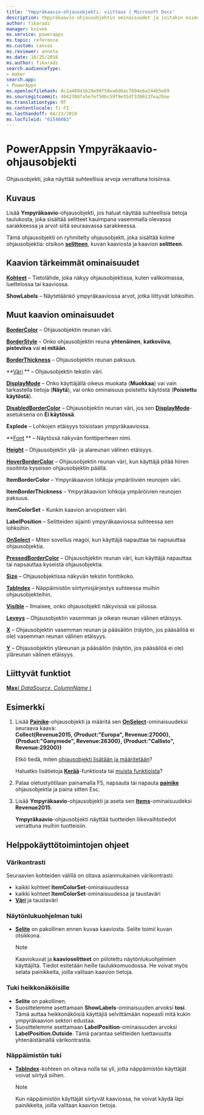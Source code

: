 ```yaml
---
title: 'Ympyräkaavio-ohjausobjekti: viittaus | Microsoft Docs'
description: Ympyräkaavio-ohjausobjektin ominaisuudet ja joitakin esimerkkejä
author: fikaradz
manager: kvivek
ms.service: powerapps
ms.topic: reference
ms.custom: canvas
ms.reviewer: anneta
ms.date: 10/25/2016
ms.author: fikaradz
search.audienceType:
- maker
search.app:
- PowerApps
ms.openlocfilehash: 8c2a48941629e98f58ea6d6ac7894e6a244b5e69
ms.sourcegitcommit: 4042388fa5e7ef50bc59f9e35df330613fea29ae
ms.translationtype: MT
ms.contentlocale: fi-FI
ms.lasthandoff: 04/23/2019
ms.locfileid: "61548083"
---
```

# <a name="pie-chart-control-in-powerapps"></a>PowerAppsin Ympyräkaavio-ohjausobjekti
Ohjausobjekti, joka näyttää suhteellisia arvoja verrattuna toisiinsa.

## <a name="description"></a>Kuvaus
Lisää **Ympyräkaavio**-ohjausobjekti, jos haluat näyttää suhteellisia tietoja taulukosta, joka sisältää selitteet kauimpana vasemmalla olevassa sarakkeessa ja arvot siitä seuraavassa sarakkeessa.

Tämä ohjausobjekti on ryhmitelty ohjausobjekti, joka sisältää kolme ohjausobjektia: otsikon **[selitteen](control-text-box.md)**, kuvan kaaviosta ja kaavion **selitteen**.

## <a name="chart-key-properties"></a>Kaavion tärkeimmät ominaisuudet
**[Kohteet](properties-core.md)** – Tietolähde, joka näkyy ohjausobjektissa, kuten valikoimassa, luettelossa tai kaaviossa.

**ShowLabels** – Näytetäänkö ympyräkaaviossa arvot, jotka liittyvät lohkoihin.

## <a name="additional-chart-properties"></a>Muut kaavion ominaisuudet
**[BorderColor](properties-color-border.md)** – Ohjausobjektin reunan väri.

**[BorderStyle](properties-color-border.md)** – Onko ohjausobjektin reuna **yhtenäinen**, **katkoviiva**, **pisteviiva** vai **ei mitään**.

**[BorderThickness](properties-color-border.md)** – Ohjausobjektin reunan paksuus.

**[Väri](properties-color-border.md) ** – Ohjausobjektin tekstin väri.

**[DisplayMode](properties-core.md)** – Onko käyttäjällä oikeus muokata (**Muokkaa**) vai vain tarkastella tietoja (**Näytä**), vai onko ominaisuus poistettu käytöstä (**Poistettu käytöstä**).

**[DisabledBorderColor](properties-color-border.md)** – Ohjausobjektin reunan väri, jos sen **[DisplayMode](properties-core.md)**-asetuksena on **Ei käytössä**.

**Explode** – Lohkojen etäisyys toisistaan ympyräkaaviossa.

**[Font](properties-text.md) ** – Näytössä näkyvän fonttiperheen nimi.

**[Height](properties-size-location.md)** – Ohjausobjektin ylä- ja alareunan välinen etäisyys.

**[HoverBorderColor](properties-color-border.md)** – Ohjausobjektin reunan väri, kun käyttäjä pitää hiiren osoitinta kyseisen ohjausobjektin päällä.

**ItemBorderColor** – Ympyräkaavion lohkoja ympäröivien reunojen väri.

**ItemBorderThickness** – Ympyräkaavion lohkoja ympäröivien reunojen paksuus.

**ItemColorSet** – Kunkin kaavion arvopisteen väri.

**LabelPosition** – Selitteiden sijainti ympyräkaaviossa suhteessa sen lohkoihin.

**[OnSelect](properties-core.md)** – Miten sovellus reagoi, kun käyttäjä napauttaa tai napsauttaa ohjausobjektia.

**[PressedBorderColor](properties-color-border.md)** – Ohjausobjektin reunan väri, kun käyttäjä napauttaa tai napsauttaa kyseistä ohjausobjektia.

**[Size](properties-text.md)** – Ohjausobjektissa näkyvän tekstin fonttikoko.

**[TabIndex](properties-accessibility.md)** – Näppäimistön siirtymisjärjestys suhteessa muihin ohjausobjekteihin.

**[Visible](properties-core.md)** – Ilmaisee, onko ohjausobjekti näkyvissä vai piilossa.

**[Leveys](properties-size-location.md)** – Ohjausobjektin vasemman ja oikean reunan välinen etäisyys.

**[X](properties-size-location.md)** – Ohjausobjektin vasemman reunan ja pääsäilön (näytön, jos pääsäilöä ei ole) vasemman reunan välinen etäisyys.

**[Y](properties-size-location.md)** – Ohjausobjektin yläreunan ja pääsäilön (näytön, jos pääsäilöä ei ole) yläreunan välinen etäisyys.

## <a name="related-functions"></a>Liittyvät funktiot
[**Max**( *DataSource*, *ColumnName* )](../functions/function-aggregates.md)

## <a name="example"></a>Esimerkki
1. Lisää **[Painike](control-button.md)**-ohjausobjekti ja määritä sen **[OnSelect](properties-core.md)**-ominaisuudeksi seuraava kaava:<br>
   **Collect(Revenue2015, {Product:"Europa", Revenue:27000}, {Product:"Ganymede", Revenue:26300}, {Product:"Callisto", Revenue:29200})**
   
    Etkö tiedä, miten [ohjausobjekti lisätään ja määritetään](../add-configure-controls.md)?
   
    Haluatko lisätietoja **[Kerää](../functions/function-clear-collect-clearcollect.md)**-funktiosta tai [muista funktioista](../formula-reference.md)?
2. Palaa oletustyötilaan painamalla F5, napsauta tai napauta **[painike](control-button.md)** ohjausobjektia ja paina sitten Esc.
3. Lisää **Ympyräkaavio**-ohjausobjekti ja aseta sen **[Items](properties-core.md)**-ominaisuudeksi **Revenue2015**.
   
    **Ympyräkaavio**-ohjausobjekti näyttää tuotteiden liikevaihtotiedot verrattuna muihin tuotteisiin.


## <a name="accessibility-guidelines"></a>Helppokäyttötoimintojen ohjeet
### <a name="color-contrast"></a>Värikontrasti
Seuraavien kohteiden välillä on oltava asianmukainen värikontrasti:
* kaikki kohteet **ItemColorSet**-ominaisuudessa
* kaikki kohteet **ItemColorSet**-ominaisuudessa ja taustaväri
* **[Väri](properties-color-border.md)** ja taustaväri

### <a name="screen-reader-support"></a>Näytönlukuohjelman tuki
* **[Selite](control-text-box.md)** on pakollinen ennen kuvaa kaaviosta. Selite toimii kuvan otsikkona.

    > [!NOTE]
  > Kaaviokuvat ja **kaavioselitteet** on piilotettu näytönlukuohjelmien käyttäjiltä. Tiedot esitetään heille taulukkomuodossa. He voivat myös selata painikkeita, joilla valitaan kaavion tietoja.

### <a name="low-vision-support"></a>Tuki heikkonäköisille
* **Selite** on pakollinen.
* Suosittelemme asettamaan **ShowLabels**-ominaisuuden arvoksi **tosi**. Tämä auttaa heikkonäköisiä käyttäjiä selvittämään nopeasti mitä kukin ympyräkaavion sektori edustaa.
* Suosittelemme asettamaan **LabelPosition**-ominaisuuden arvoksi **LabelPosition.Outside**. Tämä parantaa selitteiden luettavuutta yhtenäistämällä värikontrastia.

### <a name="keyboard-support"></a>Näppäimistön tuki
* **[TabIndex](properties-accessibility.md)**-kohteen on oltava nolla tai yli, jotta näppäimistön käyttäjät voivat siirtyä siihen.

    > [!NOTE]
  > Kun näppäimistön käyttäjät siirtyvät kaaviossa, he voivat käydä läpi painikkeita, joilla valitaan kaavion tietoja.
